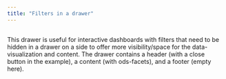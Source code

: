 ```yaml
---
title: "Filters in a drawer"
---
```


##

This drawer is useful for interactive dashboards with filters that need to be hidden in a drawer on a side to offer more visibility/space for the data-visualization and content. The drawer contains a header (with a close button in the example), a content (with ods-facets), and a footer (empty here).
